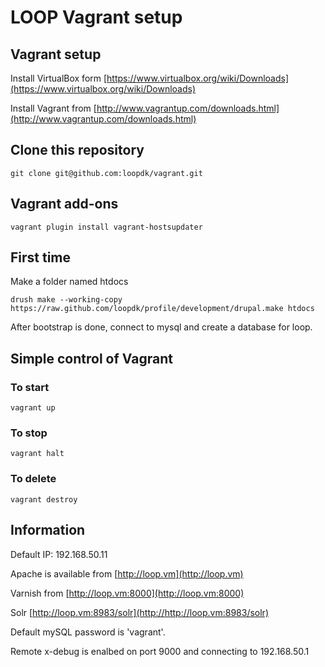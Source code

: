 # LOOP Vagrant setup

## Vagrant setup
Install VirtualBox form [https://www.virtualbox.org/wiki/Downloads](https://www.virtualbox.org/wiki/Downloads)

Install Vagrant from [http://www.vagrantup.com/downloads.html](http://www.vagrantup.com/downloads.html)

## Clone this repository

`git clone git@github.com:loopdk/vagrant.git`

## Vagrant add-ons
`vagrant plugin install vagrant-hostsupdater`

## First time
Make a folder named htdocs

`drush make --working-copy https://raw.github.com/loopdk/profile/development/drupal.make htdocs`

After bootstrap is done, connect to mysql and create a database for loop.

## Simple control of Vagrant
### To start
`vagrant up`

### To stop
`vagrant halt`

### To delete
`vagrant destroy`

## Information
Default IP: 192.168.50.11

Apache is available from [http://loop.vm](http://loop.vm)

Varnish from [http://loop.vm:8000](http://loop.vm:8000)

Solr [http://loop.vm:8983/solr](http://http://loop.vm:8983/solr)

Default mySQL password is 'vagrant'.

Remote x-debug is enalbed on port 9000 and connecting to 192.168.50.1
